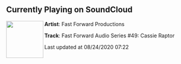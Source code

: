## Currently Playing on SoundCloud

[<img align="left" width="100" src="https://i1.sndcdn.com/artworks-PTnacc00IyAPQEMy-ktyyLw-t50x50.jpg">](https://soundcloud.com/fastforwardproductions/fast-forward-audio-series-49-cassie-raptor)

**Artist**: Fast Forward Productions 

**Track**: Fast Forward Audio Series #49: Cassie Raptor

Last updated at 08/24/2020 07:22
